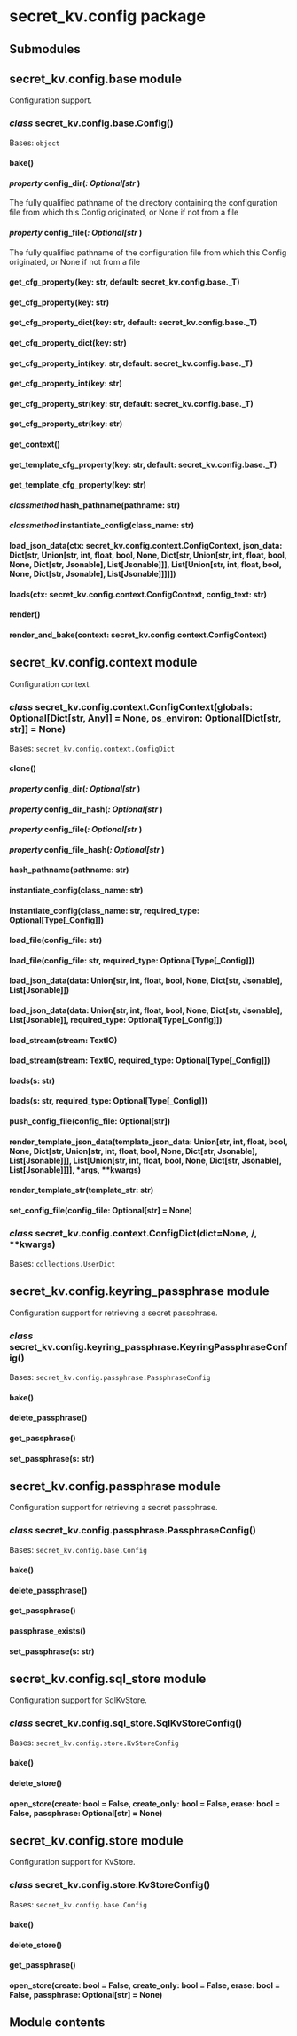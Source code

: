 # secret_kv.config package

## Submodules

## secret_kv.config.base module

Configuration support.


### _class_ secret_kv.config.base.Config()
Bases: `object`


#### bake()

#### _property_ config_dir(_: Optional[str_ )
The fully qualified pathname of the directory containing the configuration
file from which this Config originated, or None if not from a file


#### _property_ config_file(_: Optional[str_ )
The fully qualified pathname of the configuration file from which this Config
originated, or None if not from a file


#### get_cfg_property(key: str, default: secret_kv.config.base._T)

#### get_cfg_property(key: str)

#### get_cfg_property_dict(key: str, default: secret_kv.config.base._T)

#### get_cfg_property_dict(key: str)

#### get_cfg_property_int(key: str, default: secret_kv.config.base._T)

#### get_cfg_property_int(key: str)

#### get_cfg_property_str(key: str, default: secret_kv.config.base._T)

#### get_cfg_property_str(key: str)

#### get_context()

#### get_template_cfg_property(key: str, default: secret_kv.config.base._T)

#### get_template_cfg_property(key: str)

#### _classmethod_ hash_pathname(pathname: str)

#### _classmethod_ instantiate_config(class_name: str)

#### load_json_data(ctx: secret_kv.config.context.ConfigContext, json_data: Dict[str, Union[str, int, float, bool, None, Dict[str, Union[str, int, float, bool, None, Dict[str, Jsonable], List[Jsonable]]], List[Union[str, int, float, bool, None, Dict[str, Jsonable], List[Jsonable]]]]])

#### loads(ctx: secret_kv.config.context.ConfigContext, config_text: str)

#### render()

#### render_and_bake(context: secret_kv.config.context.ConfigContext)
## secret_kv.config.context module

Configuration context.


### _class_ secret_kv.config.context.ConfigContext(globals: Optional[Dict[str, Any]] = None, os_environ: Optional[Dict[str, str]] = None)
Bases: `secret_kv.config.context.ConfigDict`


#### clone()

#### _property_ config_dir(_: Optional[str_ )

#### _property_ config_dir_hash(_: Optional[str_ )

#### _property_ config_file(_: Optional[str_ )

#### _property_ config_file_hash(_: Optional[str_ )

#### hash_pathname(pathname: str)

#### instantiate_config(class_name: str)

#### instantiate_config(class_name: str, required_type: Optional[Type[_Config]])

#### load_file(config_file: str)

#### load_file(config_file: str, required_type: Optional[Type[_Config]])

#### load_json_data(data: Union[str, int, float, bool, None, Dict[str, Jsonable], List[Jsonable]])

#### load_json_data(data: Union[str, int, float, bool, None, Dict[str, Jsonable], List[Jsonable]], required_type: Optional[Type[_Config]])

#### load_stream(stream: TextIO)

#### load_stream(stream: TextIO, required_type: Optional[Type[_Config]])

#### loads(s: str)

#### loads(s: str, required_type: Optional[Type[_Config]])

#### push_config_file(config_file: Optional[str])

#### render_template_json_data(template_json_data: Union[str, int, float, bool, None, Dict[str, Union[str, int, float, bool, None, Dict[str, Jsonable], List[Jsonable]]], List[Union[str, int, float, bool, None, Dict[str, Jsonable], List[Jsonable]]]], \*args, \*\*kwargs)

#### render_template_str(template_str: str)

#### set_config_file(config_file: Optional[str] = None)

### _class_ secret_kv.config.context.ConfigDict(dict=None, /, \*\*kwargs)
Bases: `collections.UserDict`

## secret_kv.config.keyring_passphrase module

Configuration support for retrieving a secret passphrase.


### _class_ secret_kv.config.keyring_passphrase.KeyringPassphraseConfig()
Bases: `secret_kv.config.passphrase.PassphraseConfig`


#### bake()

#### delete_passphrase()

#### get_passphrase()

#### set_passphrase(s: str)
## secret_kv.config.passphrase module

Configuration support for retrieving a secret passphrase.


### _class_ secret_kv.config.passphrase.PassphraseConfig()
Bases: `secret_kv.config.base.Config`


#### bake()

#### delete_passphrase()

#### get_passphrase()

#### passphrase_exists()

#### set_passphrase(s: str)
## secret_kv.config.sql_store module

Configuration support for SqlKvStore.


### _class_ secret_kv.config.sql_store.SqlKvStoreConfig()
Bases: `secret_kv.config.store.KvStoreConfig`


#### bake()

#### delete_store()

#### open_store(create: bool = False, create_only: bool = False, erase: bool = False, passphrase: Optional[str] = None)
## secret_kv.config.store module

Configuration support for KvStore.


### _class_ secret_kv.config.store.KvStoreConfig()
Bases: `secret_kv.config.base.Config`


#### bake()

#### delete_store()

#### get_passphrase()

#### open_store(create: bool = False, create_only: bool = False, erase: bool = False, passphrase: Optional[str] = None)
## Module contents
